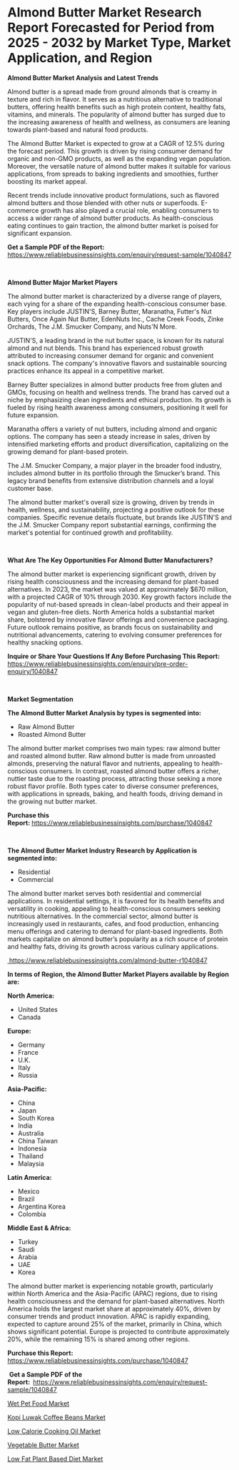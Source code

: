<p><h1>Almond Butter Market Research Report Forecasted for Period from 2025 -  2032 by Market Type, Market Application, and Region</h1></p><p><strong>Almond Butter Market Analysis and Latest Trends</strong></p>
<p><p>Almond butter is a spread made from ground almonds that is creamy in texture and rich in flavor. It serves as a nutritious alternative to traditional butters, offering health benefits such as high protein content, healthy fats, vitamins, and minerals. The popularity of almond butter has surged due to the increasing awareness of health and wellness, as consumers are leaning towards plant-based and natural food products.</p><p>The Almond Butter Market is expected to grow at a CAGR of 12.5% during the forecast period. This growth is driven by rising consumer demand for organic and non-GMO products, as well as the expanding vegan population. Moreover, the versatile nature of almond butter makes it suitable for various applications, from spreads to baking ingredients and smoothies, further boosting its market appeal.</p><p>Recent trends include innovative product formulations, such as flavored almond butters and those blended with other nuts or superfoods. E-commerce growth has also played a crucial role, enabling consumers to access a wider range of almond butter products. As health-conscious eating continues to gain traction, the almond butter market is poised for significant expansion.</p></p>
<p><strong>Get a Sample PDF of the Report:&nbsp;</strong> <a href="https://www.reliablebusinessinsights.com/enquiry/request-sample/1040847?utm_campaign=75&utm_medium=2&utm_source=Github&utm_content=ia&utm_term=14022025&utm_id=almond-butter">https://www.reliablebusinessinsights.com/enquiry/request-sample/1040847</a></p>
<p>&nbsp;</p>
<p><strong>Almond Butter Major Market Players</strong></p>
<p><p>The almond butter market is characterized by a diverse range of players, each vying for a share of the expanding health-conscious consumer base. Key players include JUSTIN'S, Barney Butter, Maranatha, Futter's Nut Butters, Once Again Nut Butter, EdenNuts Inc., Cache Creek Foods, Zinke Orchards, The J.M. Smucker Company, and Nuts'N More.</p><p>JUSTIN'S, a leading brand in the nut butter space, is known for its natural almond and nut blends. This brand has experienced robust growth attributed to increasing consumer demand for organic and convenient snack options. The company's innovative flavors and sustainable sourcing practices enhance its appeal in a competitive market.</p><p>Barney Butter specializes in almond butter products free from gluten and GMOs, focusing on health and wellness trends. The brand has carved out a niche by emphasizing clean ingredients and ethical production. Its growth is fueled by rising health awareness among consumers, positioning it well for future expansion.</p><p>Maranatha offers a variety of nut butters, including almond and organic options. The company has seen a steady increase in sales, driven by intensified marketing efforts and product diversification, capitalizing on the growing demand for plant-based protein.</p><p>The J.M. Smucker Company, a major player in the broader food industry, includes almond butter in its portfolio through the Smucker’s brand. This legacy brand benefits from extensive distribution channels and a loyal customer base. </p><p>The almond butter market's overall size is growing, driven by trends in health, wellness, and sustainability, projecting a positive outlook for these companies. Specific revenue details fluctuate, but brands like JUSTIN'S and the J.M. Smucker Company report substantial earnings, confirming the market's potential for continued growth and profitability.</p></p>
<p>&nbsp;</p>
<p><strong>What Are The Key Opportunities For Almond Butter Manufacturers?</strong></p>
<p><p>The almond butter market is experiencing significant growth, driven by rising health consciousness and the increasing demand for plant-based alternatives. In 2023, the market was valued at approximately $670 million, with a projected CAGR of 10% through 2030. Key growth factors include the popularity of nut-based spreads in clean-label products and their appeal in vegan and gluten-free diets. North America holds a substantial market share, bolstered by innovative flavor offerings and convenience packaging. Future outlook remains positive, as brands focus on sustainability and nutritional advancements, catering to evolving consumer preferences for healthy snacking options.</p></p>
<p><strong>Inquire or Share Your Questions If Any Before Purchasing This Report:</strong> <a href="https://www.reliablebusinessinsights.com/enquiry/pre-order-enquiry/1040847?utm_campaign=75&utm_medium=2&utm_source=Github&utm_content=ia&utm_term=14022025&utm_id=almond-butter">https://www.reliablebusinessinsights.com/enquiry/pre-order-enquiry/1040847</a></p>
<p>&nbsp;</p>
<p><strong>Market Segmentation</strong></p>
<p><strong>The Almond Butter Market Analysis by types is segmented into:</strong></p>
<p><ul><li>Raw Almond Butter</li><li>Roasted Almond Butter</li></ul></p>
<p><p>The almond butter market comprises two main types: raw almond butter and roasted almond butter. Raw almond butter is made from unroasted almonds, preserving the natural flavor and nutrients, appealing to health-conscious consumers. In contrast, roasted almond butter offers a richer, nuttier taste due to the roasting process, attracting those seeking a more robust flavor profile. Both types cater to diverse consumer preferences, with applications in spreads, baking, and health foods, driving demand in the growing nut butter market.</p></p>
<p><strong>Purchase this Report:&nbsp;</strong><a href="https://www.reliablebusinessinsights.com/purchase/1040847?utm_campaign=75&utm_medium=2&utm_source=Github&utm_content=ia&utm_term=14022025&utm_id=almond-butter">https://www.reliablebusinessinsights.com/purchase/1040847</a></p>
<p>&nbsp;</p>
<p><strong>The Almond Butter Market Industry Research by Application is segmented into:</strong></p>
<p><ul><li>Residential</li><li>Commercial</li></ul></p>
<p><p>The almond butter market serves both residential and commercial applications. In residential settings, it is favored for its health benefits and versatility in cooking, appealing to health-conscious consumers seeking nutritious alternatives. In the commercial sector, almond butter is increasingly used in restaurants, cafes, and food production, enhancing menu offerings and catering to demand for plant-based ingredients. Both markets capitalize on almond butter’s popularity as a rich source of protein and healthy fats, driving its growth across various culinary applications.</p></p>
<p><a href="https://www.reliablebusinessinsights.com/almond-butter-r1040847?utm_campaign=75&utm_medium=2&utm_source=Github&utm_content=ia&utm_term=14022025&utm_id=almond-butter">&nbsp;https://www.reliablebusinessinsights.com/almond-butter-r1040847</a></p>
<p><strong>In terms of Region, the Almond Butter Market Players available by Region are:</strong></p>
<p>
    <p> <strong> North America: </strong>
        <ul>
            <li>United States</li>
            <li>Canada</li>
        </ul>
        </p> 
    <p> <strong> Europe: </strong>
        <ul>
            <li>Germany</li>
            <li>France</li>
            <li>U.K.</li>
            <li>Italy</li>
            <li>Russia</li>
        </ul>
        </p> 
    <p> <strong> Asia-Pacific: </strong>
        <ul>
            <li>China</li>
            <li>Japan</li>
            <li>South Korea</li>
            <li>India</li>
            <li>Australia</li>
            <li>China Taiwan</li>
            <li>Indonesia</li>
            <li>Thailand</li>
            <li>Malaysia</li>
        </ul>
        </p> 
    <p> <strong> Latin America: </strong>
        <ul>
            <li>Mexico</li>
            <li>Brazil</li>
            <li>Argentina Korea</li>
            <li>Colombia</li>
        </ul>
        </p> 
    <p> <strong> Middle East & Africa: </strong>
        <ul>
            <li>Turkey</li>
            <li>Saudi</li>
            <li>Arabia</li>
            <li>UAE</li>
            <li>Korea</li>
        </ul>
    </p>
    </p>
<p><p>The almond butter market is experiencing notable growth, particularly within North America and the Asia-Pacific (APAC) regions, due to rising health consciousness and the demand for plant-based alternatives. North America holds the largest market share at approximately 40%, driven by consumer trends and product innovation. APAC is rapidly expanding, expected to capture around 25% of the market, primarily in China, which shows significant potential. Europe is projected to contribute approximately 20%, while the remaining 15% is shared among other regions.</p></p>
<p><strong>Purchase this Report: </strong><a href="https://www.reliablebusinessinsights.com/purchase/1040847?utm_campaign=75&utm_medium=2&utm_source=Github&utm_content=ia&utm_term=14022025&utm_id=almond-butter">https://www.reliablebusinessinsights.com/purchase/1040847</a></p>
<p>&nbsp;<strong>Get a Sample PDF of the Report:&nbsp;&nbsp;</strong><a href="https://www.reliablebusinessinsights.com/enquiry/request-sample/1040847?utm_campaign=75&utm_medium=2&utm_source=Github&utm_content=ia&utm_term=14022025&utm_id=almond-butter">https://www.reliablebusinessinsights.com/enquiry/request-sample/1040847</a></p>
<p><strong></strong></p>
<p><p><a href="https://github.com/shopovdjondo/Market-Research-Report-List-1/blob/main/wet-pet-food-market.md?utm_campaign=75&utm_medium=2&utm_source=Github&utm_content=ia&utm_term=14022025&utm_id=almond-butter">Wet Pet Food Market</a></p><p><a href="https://github.com/supicweg/Market-Research-Report-List-1/blob/main/kopi-luwak-coffee-beans-market.md?utm_campaign=75&utm_medium=2&utm_source=Github&utm_content=ia&utm_term=14022025&utm_id=almond-butter">Kopi Luwak Coffee Beans Market</a></p><p><a href="https://github.com/howdlecirone/Market-Research-Report-List-1/blob/main/low-calorie-cooking-oil-market.md?utm_campaign=75&utm_medium=2&utm_source=Github&utm_content=ia&utm_term=14022025&utm_id=almond-butter">Low Calorie Cooking Oil Market</a></p><p><a href="https://github.com/saeiddaemo/Market-Research-Report-List-1/blob/main/vegetable-butter-market.md?utm_campaign=75&utm_medium=2&utm_source=Github&utm_content=ia&utm_term=14022025&utm_id=almond-butter">Vegetable Butter Market</a></p><p><a href="https://github.com/salodipura00/Market-Research-Report-List-1/blob/main/low-fat-plant-based-diet-market.md?utm_campaign=75&utm_medium=2&utm_source=Github&utm_content=ia&utm_term=14022025&utm_id=almond-butter">Low Fat Plant Based Diet Market</a></p></p>